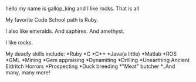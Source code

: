 hello my name is gallop_king and I like rocks. 
That is all

My favorite Code School path is Ruby.

I also like emeralds.
And saphires.
And amethyst.

I like rocks.

My deadly skills include:
*Ruby
*C
*C++
*Java(a little)
*Matlab
*ROS
*GML
*Mining
*Gem appraising
*Dynamiting
*Drilling
*Unearthing Ancient Eldritch Horrors
*Prospecting
*Duck breeding
*"Meat" butcher
*..And many, many more!

